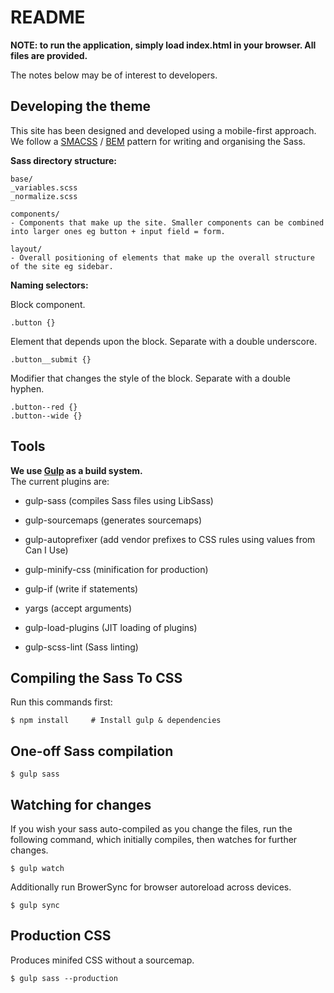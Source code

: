 README
======

**NOTE: to run the application, simply load index.html in your browser. All files are provided.**

The notes below may be of interest to developers.

Developing the theme
--------------------

This site has been designed and developed using a mobile-first approach.
We follow a [SMACSS](https://smacss.com/) / [BEM](https://css-tricks.com/bem-101/) pattern for writing and organising the Sass.  

**Sass directory structure:**  

    base/  
    _variables.scss  
    _normalize.scss  

    components/  
    - Components that make up the site. Smaller components can be combined into larger ones eg button + input field = form.

    layout/  
    - Overall positioning of elements that make up the overall structure of the site eg sidebar. 
    
**Naming selectors:**
  
Block component.

    .button {}

Element that depends upon the block. Separate with a double underscore.
   
    .button__submit {}

Modifier that changes the style of the block. Separate with a double hyphen.

    .button--red {} 
    .button--wide {}

Tools
-----

**We use [Gulp](http://gulpjs.com/) as a build system.**   
The current plugins are:

  - gulp-sass (compiles Sass files using LibSass)
  
  - gulp-sourcemaps (generates sourcemaps)
  
  - gulp-autoprefixer (add vendor prefixes to CSS rules using values from Can I Use)
  
  - gulp-minify-css (minification for production)
  
  - gulp-if (write if statements)
  
  - yargs (accept arguments)
  
  - gulp-load-plugins (JIT loading of plugins)
  
  - gulp-scss-lint (Sass linting)

Compiling the Sass To CSS
-------------------------
Run this commands first:

    $ npm install     # Install gulp & dependencies

One-off Sass compilation
------------------------
    
    $ gulp sass


Watching for changes
--------------------

If you wish your sass auto-compiled as you change the files, run the following command, which initially compiles, then watches for further changes.

    $ gulp watch
    
Additionally run BrowerSync for browser autoreload across devices.
    
    $ gulp sync
    
Production CSS
--------------
    
Produces minifed CSS without a sourcemap.
    
    $ gulp sass --production
